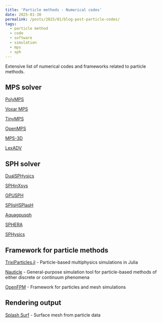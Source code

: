 ```yaml
---
title: 'Particle methods - Numerical codes'
date: 2025-01-30
permalink: /posts/2025/01/blog-post-particle-codes/
tags:
  - particle method
  - code
  - software
  - simulation
  - mps
  - sph
---
```


Extensive list of numerical codes and frameworks related to particle methods.

MPS solver
------

<a href="https://github.com/rubensamarojr/polymps" target="_blank">PolyMPS</a>

<a href="https://github.com/andreluizbvs/VoxarMPS" target="_blank">Voxar MPS</a>

<a href="https://github.com/s6s3/TinyMPS" target="_blank">TinyMPS</a>

<a href="https://github.com/openmps/openmps" target="_blank">OpenMPS</a>

<a href="https://github.com/dc-fukuoka/mps" target="_blank">MPS-3D</a>

<a href="http://adventure.sys.t.u-tokyo.ac.jp/lexadv/index.html" target="_blank">LexADV</a>

SPH solver
------

<a href="http://www.dual.sphysics.org" target="_blank">DualSPHysics</a>

<a href="https://www.sphinxsys.org/" target="_blank">SPHinXsys</a>

<a href="http://www.gpusph.org" target="_blank">GPUSPH</a>

<a href="https://github.com/InteractiveComputerGraphics/SPlisHSPlasH" target="_blank">SPlisHSPlasH</a>

<a href="https://github.com/sanguinariojoe/aquagpusph" target="_blank">Aquagpusph</a>

<a href="https://github.com/AndreaAmicarelliRSE/SPHERA" target="_blank">SPHERA</a>

<a href="http://wiki.manchester.ac.uk/sphysics/index.php/Main_Page" target="_blank">SPHysics</a>

Framework for particle methods
-----

<a href="https://github.com/trixi-framework/TrixiParticles.jl" target="_blank">TrixiParticles.jl</a> - Particle-based multiphysics simulations in Julia

<a href="https://bitbucket.org/nauticleproject" target="_blank">Nauticle</a> - General-purpose simulation tool for particle-based methods of either discrete or continuum phenomena

<a href="http://openfpm.mpi-cbg.de" target="_blank">OpenFPM</a> - Framework for particles and mesh simulations

Rendering output
-----

<a href="https://github.com/w1th0utnam3/splashsurf" target="_blank">Splash Surf</a> - Surface mesh from particle data
